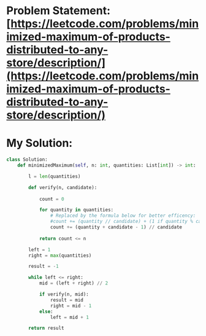 # Problem Statement: [https://leetcode.com/problems/minimized-maximum-of-products-distributed-to-any-store/description/](https://leetcode.com/problems/minimized-maximum-of-products-distributed-to-any-store/description/)
# My Solution: 
```py
class Solution:
    def minimizedMaximum(self, n: int, quantities: List[int]) -> int:

        l = len(quantities)

        def verify(n, candidate):
        
            count = 0

            for quantity in quantities:
                # Replaced by the formula below for better efficency: 
                #count += (quantity // candidate) + (1 if quantity % candidate != 0 else 0)
                count += (quantity + candidate - 1) // candidate
           
            return count <= n

        left = 1
        right = max(quantities)

        result = -1

        while left <= right:
            mid = (left + right) // 2

            if verify(n, mid):
                result = mid
                right = mid - 1
            else:
                left = mid + 1

        return result


```
